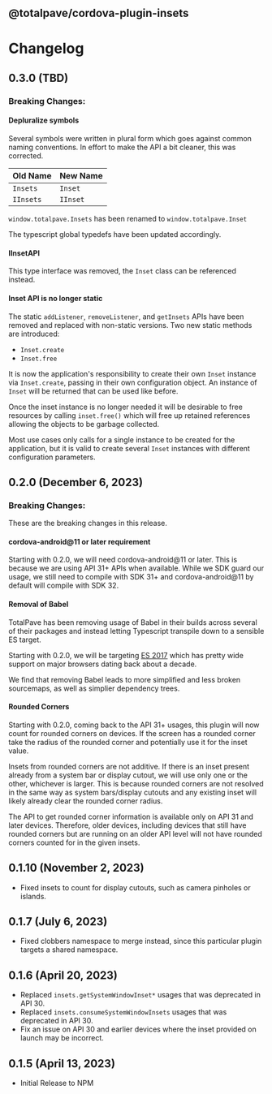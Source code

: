 
@totalpave/cordova-plugin-insets
--------------------------------

# Changelog

## 0.3.0 (TBD)

### Breaking Changes:

#### Depluralize symbols

Several symbols were written in plural form which goes against common naming
conventions. In effort to make the API a bit cleaner, this was corrected.

|Old Name|New Name|
|---|---|
|`Insets`|`Inset`|
|`IInsets`|`IInset`|

`window.totalpave.Insets` has been renamed to `window.totalpave.Inset`

The typescript global typedefs have been updated accordingly.

#### IInsetAPI

This type interface was removed, the `Inset` class can be referenced instead.

#### Inset API is no longer static

The static `addListener`, `removeListener`, and `getInsets` APIs have been
removed and replaced with non-static versions. Two new static methods are introduced:

- `Inset.create`
- `Inset.free`

It is now the application's responsibility to create their own `Inset` instance via
`Inset.create`, passing
in their own configuration object. An instance of `Inset` will be returned that
can be used like before.

Once the inset instance is no longer needed it will be desirable to free resources
by calling `inset.free()` which will free up retained references allowing the
objects to be garbage collected.

Most use cases only calls for a single instance to be created for the application,
but it is valid to create several `Inset` instances with different configuration
parameters.

## 0.2.0 (December 6, 2023)

### Breaking Changes:

These are the breaking changes in this release.

#### cordova-android@11 or later requirement

Starting with 0.2.0, we will need cordova-android@11 or later.
This is because we are using API 31+ APIs when available.
While we SDK guard our usage, we still need to compile with SDK 31+ and cordova-android@11 by default will compile with SDK 32.

#### Removal of Babel

TotalPave has been removing usage of Babel in their builds across several of their packages and instead letting Typescript transpile down to a sensible ES target.

Starting with 0.2.0, we will be targeting [ES 2017](https://caniuse.com/?search=es2017) which has pretty wide support on major browsers dating back about a decade.

We find that removing Babel leads to more simplified and less broken sourcemaps, as well as simplier dependency trees.

#### Rounded Corners

Starting with 0.2.0, coming back to the API 31+ usages, this plugin will now count for rounded corners on devices. If the screen has a rounded corner take the radius of the rounded corner and potentially use it for the inset value.

Insets from rounded corners are not additive. If there is an inset present already from a system bar or display cutout, we will use only one or the other, whichever is larger. This is because rounded corners are not resolved in the same way as system bars/display cutouts and any existing inset will likely already clear the rounded corner radius.

The API to get rounded corner information is available only on API 31 and later devices. Therefore, older devices, including devices that still have rounded corners but are running on an older API level will not have rounded corners counted for in the given insets.

## 0.1.10 (November 2, 2023)
- Fixed insets to count for display cutouts, such as camera pinholes or islands.

## 0.1.7 (July 6, 2023)
- Fixed clobbers namespace to merge instead, since this particular plugin targets a shared namespace.

## 0.1.6 (April 20, 2023)
-   Replaced `insets.getSystemWindowInset*` usages that was deprecated in API 30.
-   Replaced `insets.consumeSystemWindowInsets` usages that was deprecated in API 30.
-   Fix an issue on API 30 and earlier devices where the inset provided on launch may be incorrect.

## 0.1.5 (April 13, 2023)

-   Initial Release to NPM
